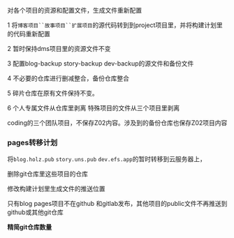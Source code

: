 对各个项目的资源和配置文件，生成文件重新配置

1 将`博客项目``故事项目``扩展项目`的源代码转到到project项目里，并将构建计划里的代码重新配置

2 暂时保持dms项目里的资源文件不变

3 配置blog-backup story-backup dev-backup的源文件和备份文件

4 不必要的仓库进行删减整合，备份仓库整合

5 碎片仓库在原有文件保持不变。

6 个人专属文件从仓库里剥离 特殊项目的文件从三个项目里剥离

coding的三个团队项目，不保存Z02内容。涉及到的备份仓库也保存Z02项目内容


### pages转移计划

将`blog.holz.pub` `story.uns.pub` `dev.efs.app`的暂时转移到云服务器上，

删除git仓库里这些项目的仓库

修改构建计划里生成文件的推送位置

只有blog pages项目不在github 和gitlab发布，其他项目的public文件不再推送到github或其他git仓库

**精简git仓库数量**

### 